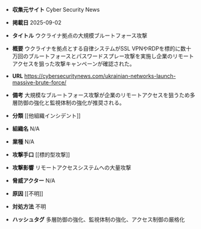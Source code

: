 - **収集元サイト**
Cyber Security News

- **掲載日**
2025-09-02

- **タイトル**
ウクライナ拠点の大規模ブルートフォース攻撃

- **概要**
ウクライナを拠点とする自律システムがSSL VPNやRDPを標的に数十万回のブルートフォースとパスワードスプレー攻撃を実施し企業のリモートアクセスを狙った攻撃キャンペーンが確認された。

- **URL**
https://cybersecuritynews.com/ukrainian-networks-launch-massive-brute-force/

- **備考**
大規模なブルートフォース攻撃が企業のリモートアクセスを狙うため多層防御の強化と監視体制の強化が推奨される。

- **分類**
[[他組織インシデント]]

- **組織名**
N/A

- **業種**
N/A

- **攻撃手口**
[[標的型攻撃]]

- **攻撃影響**
リモートアクセスシステムへの大量攻撃

- **脅威アクター**
N/A

- **原因**
[[不明]]

- **対処方法**
不明

- **ハッシュタグ**
多層防御の強化、監視体制の強化、アクセス制御の厳格化
